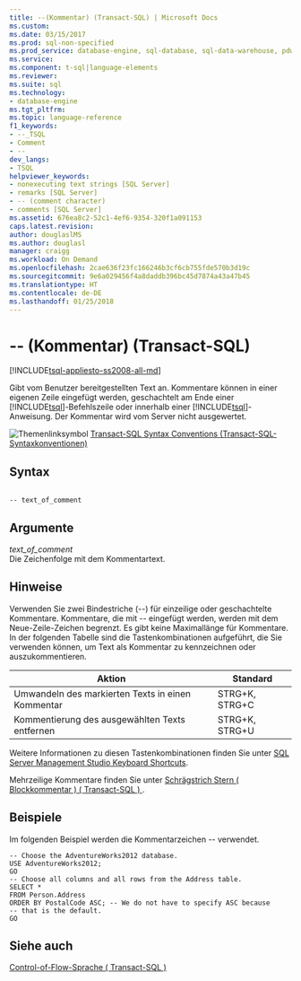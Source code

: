 ```yaml
---
title: --(Kommentar) (Transact-SQL) | Microsoft Docs
ms.custom: 
ms.date: 03/15/2017
ms.prod: sql-non-specified
ms.prod_service: database-engine, sql-database, sql-data-warehouse, pdw
ms.service: 
ms.component: t-sql|language-elements
ms.reviewer: 
ms.suite: sql
ms.technology:
- database-engine
ms.tgt_pltfrm: 
ms.topic: language-reference
f1_keywords:
- --_TSQL
- Comment
- --
dev_langs:
- TSQL
helpviewer_keywords:
- nonexecuting text strings [SQL Server]
- remarks [SQL Server]
- -- (comment character)
- comments [SQL Server]
ms.assetid: 676ea8c2-52c1-4ef6-9354-320f1a091153
caps.latest.revision: 
author: douglaslMS
ms.author: douglasl
manager: craigg
ms.workload: On Demand
ms.openlocfilehash: 2cae636f23fc166246b3cf6cb755fde570b3d19c
ms.sourcegitcommit: 9e6a029456f4a8daddb396bc45d7874a43a47b45
ms.translationtype: HT
ms.contentlocale: de-DE
ms.lasthandoff: 01/25/2018
---
```

# <a name="---comment-transact-sql"></a>-- (Kommentar) (Transact-SQL)
[!INCLUDE[tsql-appliesto-ss2008-all-md](../../includes/tsql-appliesto-ss2008-all-md.md)]

  Gibt vom Benutzer bereitgestellten Text an. Kommentare können in einer eigenen Zeile eingefügt werden, geschachtelt am Ende einer [!INCLUDE[tsql](../../includes/tsql-md.md)]-Befehlszeile oder innerhalb einer [!INCLUDE[tsql](../../includes/tsql-md.md)]-Anweisung. Der Kommentar wird vom Server nicht ausgewertet.  
  
 ![Themenlinksymbol](../../database-engine/configure-windows/media/topic-link.gif "Topic link icon") [Transact-SQL Syntax Conventions (Transact-SQL-Syntaxkonventionen)](../../t-sql/language-elements/transact-sql-syntax-conventions-transact-sql.md)  
  
## <a name="syntax"></a>Syntax  
  
```  
  
-- text_of_comment  
```  
  
## <a name="arguments"></a>Argumente  
 *text_of_comment*  
 Die Zeichenfolge mit dem Kommentartext.  
  
## <a name="remarks"></a>Hinweise  
 Verwenden Sie zwei Bindestriche (--) für einzeilige oder geschachtelte Kommentare. Kommentare, die mit -- eingefügt werden, werden mit dem Neue-Zeile-Zeichen begrenzt. Es gibt keine Maximallänge für Kommentare. In der folgenden Tabelle sind die Tastenkombinationen aufgeführt, die Sie verwenden können, um Text als Kommentar zu kennzeichnen oder auszukommentieren.  
  
|Aktion|Standard|  
|------------|--------------|  
|Umwandeln des markierten Texts in einen Kommentar|STRG+K, STRG+C|  
|Kommentierung des ausgewählten Texts entfernen|STRG+K, STRG+U|  
  
 Weitere Informationen zu diesen Tastenkombinationen finden Sie unter [SQL Server Management Studio Keyboard Shortcuts](../../tools/sql-server-management-studio/sql-server-management-studio-keyboard-shortcuts.md).  
  
 Mehrzeilige Kommentare finden Sie unter [Schrägstrich Stern &#40; Blockkommentar &#41; &#40; Transact-SQL &#41; ](../../t-sql/language-elements/slash-star-comment-transact-sql.md).  
  
## <a name="examples"></a>Beispiele  
 Im folgenden Beispiel werden die Kommentarzeichen -- verwendet.  
  
```  
-- Choose the AdventureWorks2012 database.  
USE AdventureWorks2012;  
GO  
-- Choose all columns and all rows from the Address table.  
SELECT *  
FROM Person.Address  
ORDER BY PostalCode ASC; -- We do not have to specify ASC because   
-- that is the default.  
GO  
```  
  
## <a name="see-also"></a>Siehe auch  
 [Control-of-Flow-Sprache &#40; Transact-SQL &#41;](~/t-sql/language-elements/control-of-flow.md)  
  
  
